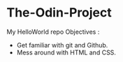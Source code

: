 # The-Odin-Project
My HelloWorld repo
Objectives : 
* Get familiar with git and Github.
* Mess around with HTML and CSS.
